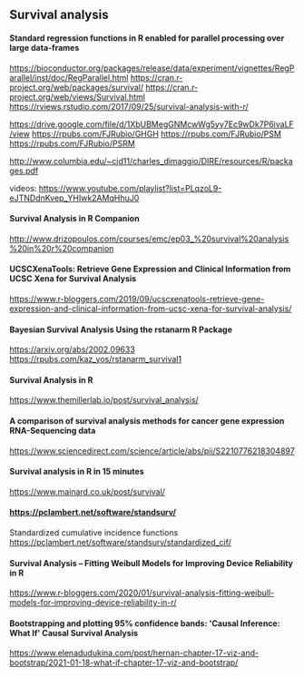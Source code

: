 ## Survival analysis

#### Standard regression functions in R enabled for parallel processing over large data-frames
https://bioconductor.org/packages/release/data/experiment/vignettes/RegParallel/inst/doc/RegParallel.html
https://cran.r-project.org/web/packages/survival/
https://cran.r-project.org/web/views/Survival.html
https://rviews.rstudio.com/2017/09/25/survival-analysis-with-r/

https://drive.google.com/file/d/1XbUBMegGNMcwWg5yy7Ec9wDk7P6ivaLF/view
https://rpubs.com/FJRubio/GHGH
https://rpubs.com/FJRubio/PSM
https://rpubs.com/FJRubio/PSRM

http://www.columbia.edu/~cjd11/charles_dimaggio/DIRE/resources/R/packages.pdf

videos: https://www.youtube.com/playlist?list=PLqzoL9-eJTNDdnKvep_YHIwk2AMqHhuJ0

#### Survival Analysis in R Companion
http://www.drizopoulos.com/courses/emc/ep03_%20survival%20analysis%20in%20r%20companion

#### UCSCXenaTools: Retrieve Gene Expression and Clinical Information from UCSC Xena for Survival Analysis
https://www.r-bloggers.com/2019/09/ucscxenatools-retrieve-gene-expression-and-clinical-information-from-ucsc-xena-for-survival-analysis/

#### Bayesian Survival Analysis Using the rstanarm R Package
https://arxiv.org/abs/2002.09633
https://rpubs.com/kaz_yos/rstanarm_survival1

#### Survival Analysis in R
https://www.themillerlab.io/post/survival_analysis/

#### A comparison of survival analysis methods for cancer gene expression RNA-Sequencing data
https://www.sciencedirect.com/science/article/abs/pii/S2210776218304897


#### Survival analysis in R in 15 minutes
https://www.mainard.co.uk/post/survival/

#### https://pclambert.net/software/standsurv/
Standardized cumulative incidence functions
https://pclambert.net/software/standsurv/standardized_cif/

#### Survival Analysis – Fitting Weibull Models for Improving Device Reliability in R
https://www.r-bloggers.com/2020/01/survival-analysis-fitting-weibull-models-for-improving-device-reliability-in-r/

#### Bootstrapping and plotting 95% confidence bands: 'Causal Inference: What If' Causal Survival Analysis
https://www.elenadudukina.com/post/hernan-chapter-17-viz-and-bootstrap/2021-01-18-what-if-chapter-17-viz-and-bootstrap/

